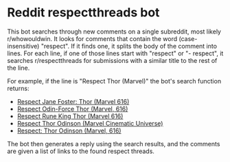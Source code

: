 # Reddit respectthreads bot

This bot searches through new comments on a single subreddit, most likely r/whowouldwin. It looks for comments that contain the word (case-insensitive) "respect". If it finds one, it splits the body of the comment into lines. For each line, if one of those lines start with "respect" or "- respect", it searches r/respectthreads for submissions with a similar title to the rest of the line.

For example, if the line is "Respect Thor (Marvel)" the bot's search function returns:
- [Respect Jane Foster: Thor (Marvel 616)](https://redd.it/6lz5ho)
- [Respect Odin-Force Thor (Marvel, 616)](https://redd.it/6w805j)
- [Respect Rune King Thor (Marvel 616)](https://redd.it/3lm2uh)
- [Respect Thor Odinson (Marvel Cinematic Universe)](https://redd.it/7udbao)
- [Respect: Thor Odinson (Marvel, 616)](https://redd.it/4vfjy5)

The bot then generates a reply using the search results, and the comments are given a list of links to the found respect threads.
